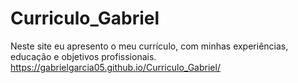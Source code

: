 # Curriculo_Gabriel
Neste site eu apresento o meu currículo, com minhas experiências, educação e objetivos profissionais.
https://gabrielgarcia05.github.io/Curriculo_Gabriel/
